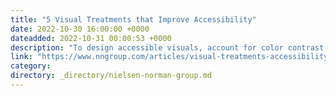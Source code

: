 ```yaml
---
title: "5 Visual Treatments that Improve Accessibility"
date: 2022-10-30 16:00:00 +0000
dateadded: 2022-10-31 00:00:53 +0000
description: "To design accessible visuals, account for color contrast, don’t rely on color alone, make interactive elements easy to identify, provide useful alternative text for images, and test your visuals with real users."
link: "https://www.nngroup.com/articles/visual-treatments-accessibility/"
category:
directory: _directory/nielsen-norman-group.md
---
```

